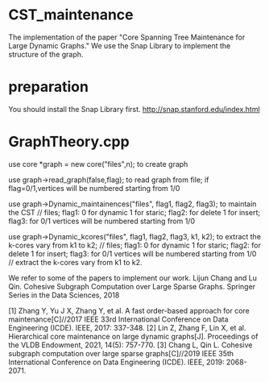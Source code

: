 # CST_maintenance
The implementation of the paper "Core Spanning Tree Maintenance for Large Dynamic Graphs." We use the Snap Library to implement the structure of the graph.

# preparation
You should install the Snap Library first. http://snap.stanford.edu/index.html 

# GraphTheory.cpp
use core *graph = new core("files",n); to create graph 

use graph->read_graph(false,flag); to read graph from file; if flag=0/1,vertices will be numbered starting from 1/0

use graph->Dynamic_maintainences("files", flag1, flag2, flag3); to maintain the CST // files; flag1: 0 for dynamic 1 for staric; flag2: for delete 1 for insert; flag3: for 0/1 vertices will be numbered starting from 1/0

use graph->Dynamic_kcores("files", flag1, flag2, flag3, k1, k2); to extract the k-cores vary from k1 to k2;
// files; flag1: 0 for dynamic 1 for staric; flag2: for delete 1 for insert; flag3: for 0/1 vertices will be numbered starting from 1/0
// extract the k-cores vary from k1 to k2.


We refer to some of the papers to implement our work.
Lijun Chang and Lu Qin.
Cohesive Subgraph Computation over Large Sparse Graphs.
Springer Series in the Data Sciences, 2018

[1] Zhang Y, Yu J X, Zhang Y, et al. A fast order-based approach for core maintenance[C]//2017 IEEE 33rd International Conference on Data Engineering (ICDE). IEEE, 2017: 337-348.
[2] Lin Z, Zhang F, Lin X, et al. Hierarchical core maintenance on large dynamic graphs[J]. Proceedings of the VLDB Endowment, 2021, 14(5): 757-770.
[3] Chang L, Qin L. Cohesive subgraph computation over large sparse graphs[C]//2019 IEEE 35th International Conference on Data Engineering (ICDE). IEEE, 2019: 2068-2071.
